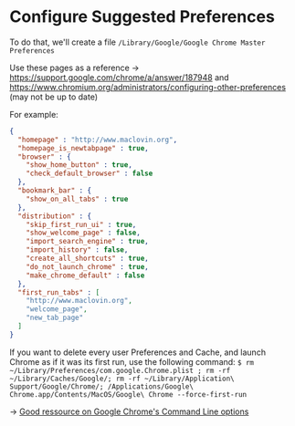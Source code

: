 # Configure Suggested Preferences

To do that, we'll create a file `/Library/Google/Google Chrome Master Preferences`

Use these pages as a reference -> https://support.google.com/chrome/a/answer/187948 and https://www.chromium.org/administrators/configuring-other-preferences (may not be up to date)

For example:

```json
{ 
  "homepage" : "http://www.maclovin.org", 
  "homepage_is_newtabpage" : true, 
  "browser" : { 
    "show_home_button" : true, 
    "check_default_browser" : false
  },
  "bookmark_bar" : { 
    "show_on_all_tabs" : true 
  }, 
  "distribution" : { 
    "skip_first_run_ui" : true, 
    "show_welcome_page" : false, 
    "import_search_engine" : true, 
    "import_history" : false, 
    "create_all_shortcuts" : true,   
    "do_not_launch_chrome" : true, 
    "make_chrome_default" : false 
  }, 
  "first_run_tabs" : [ 
    "http://www.maclovin.org", 
    "welcome_page", 
    "new_tab_page" 
  ] 
}
```
If you want to delete every user Preferences and Cache, and launch Chrome as if it was its first run, use the following command:
`$ rm ~/Library/Preferences/com.google.Chrome.plist ; rm -rf ~/Library/Caches/Google/; rm -rf ~/Library/Application\ Support/Google/Chrome/; /Applications/Google\ Chrome.app/Contents/MacOS/Google\ Chrome --force-first-run`

-> [Good ressource on Google Chrome's Command Line options](http://peter.sh/experiments/chromium-command-line-switches/)
